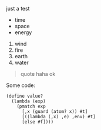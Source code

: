 just a test

* time
* space
* energy

1. wind
2. fire
3. earth
4. water

> quote
> haha
> ok


Some code:

    (define value?
      (lambda (exp)
        (pmatch exp
          [,x (guard (atom? x)) #t]
          [((lambda (,x) ,e) ,env) #t]
          [else #f])))


